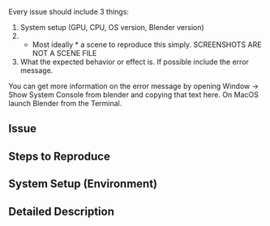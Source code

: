 Every issue should include 3 things:
1.  System setup (GPU, CPU, OS version, Blender version)
2.  * Most ideally * a scene to reproduce this simply.  SCREENSHOTS ARE NOT A SCENE FILE
3.  What the expected behavior or effect is.  If possible include the error message.  

You can get more information on the error message by opening Window -> Show System Console from blender and copying that text here.  On MacOS launch Blender from the Terminal.


<!--- Provide a general summary of the issue in the Title above -->

## Issue
<!--- Tell us what happens instead of the expected behavior -->

## Steps to Reproduce
<!--- Provide a scene file to reproduce this bug. -->
<!--- Or steps to reproduce if it happens with live rendering -->

## System Setup (Environment)
<!--- OS version -->
<!--- GPU, CPU and driver version -->
<!--- Blender version -->
<!--- If using CPU or GPU rendering -->

## Detailed Description
<!--- Provide a detailed description of the change or addition you are proposing -->

